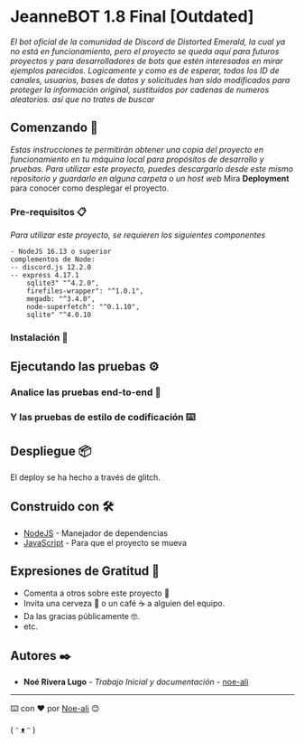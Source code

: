 # JeanneBOT 1.8 Final [Outdated]

_El bot oficial de la comunidad de Discord de Distorted Emerald, la cual ya no está en funcionamiento, pero el proyecto se queda aquí para futuros proyectos y para desarrolladores de bots que estén interesados en mirar ejemplos parecidos.
Logicamente y como es de esperar, todos los ID de canales, usuarios, bases de datos y solicitudes han sido modificados para proteger la información original, sustituidos por cadenas de numeros aleatorios. así que no trates de buscar_

## Comenzando 🚀

_Estas instrucciones te permitirán obtener una copia del proyecto en funcionamiento en tu máquina local para propósitos de desarrollo y pruebas._
_Para utilizar este proyecto, puedes descargarlo desde este mismo repositorio y guardarlo en alguna carpeta o un host web_
Mira **Deployment** para conocer como desplegar el proyecto.


### Pre-requisitos 📋

_Para utilizar este proyecto, se requieren los siguientes componentes_
```
- NodeJS 16.13 o superior
complementos de Node:
-- discord.js 12.2.0
-- express 4.17.1
    sqlite3" "^4.2.0",
    firefiles-wrapper": "^1.0.1",
    megadb: "^3.4.0",
    node-superfetch": "^0.1.10",
    sqlite" "^4.0.10

```
### Instalación 🔧


## Ejecutando las pruebas ⚙️


### Analice las pruebas end-to-end 🔩

### Y las pruebas de estilo de codificación ⌨️

## Despliegue 📦

El deploy se ha hecho a través de glitch.
## Construido con 🛠️

* [NodeJS]() - Manejador de dependencias
* [JavaScript]() - Para que el proyecto se mueva

## Expresiones de Gratitud 🎁

* Comenta a otros sobre este proyecto 📢
* Invita una cerveza 🍺 o un café ☕ a alguien del equipo. 
* Da las gracias públicamente 🤓.
* etc.


## Autores ✒️

* **Noé Rivera Lugo** - *Trabajo Inicial y documentación* - [noe-ali](https://github.com/noe-ali)

---
⌨️ con ❤️ por [Noe-ali](https://github.com/noe-ali) 😊

( ᵔ ᴥ ᵔ )
